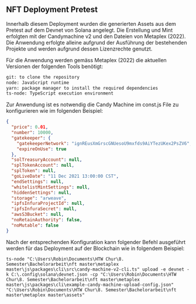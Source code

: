 ## NFT Deployment Pretest

Innerhalb diesem Deployment wurden die generierten Assets aus dem Pretest auf dem Devnet von Solana angelegt.
Die Erstellung und Mint erfolgten mit der Candymachine v2 und den Dateien von Metaplex (2022).
Die Anwendung erfolgte alleine aufgrund der Ausführung der bestehenden Projekte und werden aufgrund dessen Lizenzrechte genutzt.


Für die Anwendung werden gemäss Metaplex (2022) die aktuellen Versionen der folgenden Tools benötigt:

```bash
git: to clone the repository
node: JavaScript runtime
yarn: package manager to install the required dependencies
ts-node: TypeScript execution environment
```
Zur Anwendung ist es notwendig die Candy Machine im const.js File zu konfigurieren wie im folgenden Beispiel:

```json
{
  "price": 0.01,
  "number": 10000,
  "gatekeeper": {
    "gatekeeperNetwork": "ignREusXmGrscGNUesoU9mxfds9AiYTezUKex2PsZV6",
    "expireOnUse": true
  },
  "solTreasuryAccount": null,
  "splTokenAccount": null,
  "splToken": null,
  "goLiveDate": "11 Dec 2021 13:00:00 CST",
  "endSettings": null,
  "whitelistMintSettings": null,
  "hiddenSettings": null,
  "storage": "arweave",
  "ipfsInfuraProjectId": null,
  "ipfsInfuraSecret": null,
  "awsS3Bucket": null,
  "noRetainAuthority": false,
  "noMutable": false
}
```

Nach der entsprechenden Konfiguration kann folgender Befehl ausgeführt werden für das Deployment auf der Blockchain wie in folgendem Beispiel:

```shell
ts-node "C:\Users\Robin\Documents\HTW Chur\8. Semester\Bachelorarbeit\nft master\metaplex master\js\packages\cli\src\candy-machine-v2-cli.ts" upload -e devnet -k C:\.config\solana\devnet.json -cp "C:\Users\Robin\Documents\HTW Chur\8. Semester\Bachelorarbeit\nft master\metaplex master\js\packages\cli\example-candy-machine-upload-config.json" "C:\Users\Robin\Documents\HTW Chur\8. Semester\Bachelorarbeit\nft master\metaplex master\assets"
```
